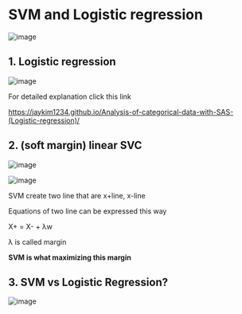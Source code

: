 # **SVM and Logistic regression**

![image](https://user-images.githubusercontent.com/78076248/125557975-eb0d6878-6138-4c20-8eda-04ceb0d31c60.png)

## 1. Logistic regression

![image](https://user-images.githubusercontent.com/78076248/125557979-fe58ee4d-ca89-4be7-ae97-d4d5e1e7c098.png)



For detailed explanation click this link

https://jaykim1234.github.io/Analysis-of-categorical-data-with-SAS-(Logistic-regression)/



 

## 2. (soft margin) linear SVC



![image](https://user-images.githubusercontent.com/78076248/125557993-bb274155-2726-4db5-8e58-0d90e35c257b.png)

![image](https://user-images.githubusercontent.com/78076248/125557999-3f7581ff-8402-4b6d-942f-140d864b52aa.png)

SVM create two line that are x+line, x-line

Equations of two line can be expressed this way

X+ = X- + λw

λ is called margin

**SVM is what maximizing this margin**

 



## 3. SVM vs Logistic Regression?

![image](https://user-images.githubusercontent.com/78076248/125558051-e6684404-6616-4871-ad93-d6eb9d91ecda.png)

